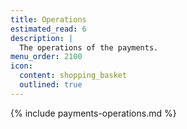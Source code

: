 ```yaml
---
title: Operations
estimated_read: 6
description: |
  The operations of the payments.
menu_order: 2100
icon:
  content: shopping_basket
  outlined: true
---
```


{% include payments-operations.md %}
